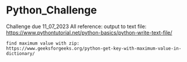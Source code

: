 # Python_Challenge
Challenge due 11_07_2023
All reference:
    output to text file: 
    https://www.pythontutorial.net/python-basics/python-write-text-file/

    find maximum value with zip:
    https://www.geeksforgeeks.org/python-get-key-with-maximum-value-in-dictionary/

    
